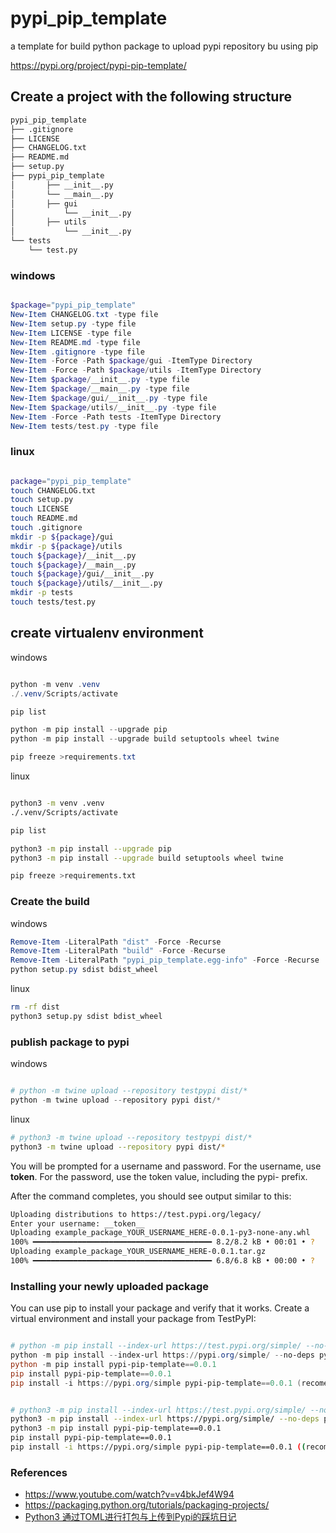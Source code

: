 # pypi_pip_template
a template for build python package to upload pypi repository bu using pip

https://pypi.org/project/pypi-pip-template/


## Create a project with the following structure
```bash
pypi_pip_template
├── .gitignore
├── LICENSE
├── CHANGELOG.txt
├── README.md
├── setup.py
├── pypi_pip_template
│       ├── __init__.py
│       └── __main__.py
│       ├── gui
│           └── __init__.py
│       ├── utils
│           └── __init__.py
└── tests
    └── test.py
```

### windows
```powershell

$package="pypi_pip_template"
New-Item CHANGELOG.txt -type file
New-Item setup.py -type file
New-Item LICENSE -type file
New-Item README.md -type file
New-Item .gitignore -type file
New-Item -Force -Path $package/gui -ItemType Directory
New-Item -Force -Path $package/utils -ItemType Directory
New-Item $package/__init__.py -type file
New-Item $package/__main__.py -type file
New-Item $package/gui/__init__.py -type file
New-Item $package/utils/__init__.py -type file
New-Item -Force -Path tests -ItemType Directory
New-Item tests/test.py -type file


```

### linux
```bash

package="pypi_pip_template"
touch CHANGELOG.txt
touch setup.py
touch LICENSE
touch README.md
touch .gitignore
mkdir -p ${package}/gui
mkdir -p ${package}/utils
touch ${package}/__init__.py
touch ${package}/__main__.py
touch ${package}/gui/__init__.py
touch ${package}/utils/__init__.py
mkdir -p tests
touch tests/test.py

```

## create virtualenv environment
windows
```powershell

python -m venv .venv
./.venv/Scripts/activate 

pip list

python -m pip install --upgrade pip
python -m pip install --upgrade build setuptools wheel twine

pip freeze >requirements.txt 

```

linux
```bash

python3 -m venv .venv
./.venv/Scripts/activate 

pip list

python3 -m pip install --upgrade pip
python3 -m pip install --upgrade build setuptools wheel twine

pip freeze >requirements.txt 

```

### Create the build
windows
```powershell
Remove-Item -LiteralPath "dist" -Force -Recurse
Remove-Item -LiteralPath "build" -Force -Recurse
Remove-Item -LiteralPath "pypi_pip_template.egg-info" -Force -Recurse
python setup.py sdist bdist_wheel

```
linux
```bash
rm -rf dist
python3 setup.py sdist bdist_wheel

```

### publish package to pypi
windows
```powershell

# python -m twine upload --repository testpypi dist/*
python -m twine upload --repository pypi dist/*

```

linux
```bash
# python3 -m twine upload --repository testpypi dist/*
python3 -m twine upload --repository pypi dist/*


```

You will be prompted for a username and password. For the username, use __token__. For the password, use the token value, including the pypi- prefix.

After the command completes, you should see output similar to this:

```bash
Uploading distributions to https://test.pypi.org/legacy/
Enter your username: __token__
Uploading example_package_YOUR_USERNAME_HERE-0.0.1-py3-none-any.whl
100% ━━━━━━━━━━━━━━━━━━━━━━━━━━━━━━━━━━━━━━━━ 8.2/8.2 kB • 00:01 • ?
Uploading example_package_YOUR_USERNAME_HERE-0.0.1.tar.gz
100% ━━━━━━━━━━━━━━━━━━━━━━━━━━━━━━━━━━━━━━━━ 6.8/6.8 kB • 00:00 • ?

```



### Installing your newly uploaded package
You can use pip to install your package and verify that it works. Create a virtual environment and install your package from TestPyPI:

```powershell

# python -m pip install --index-url https://test.pypi.org/simple/ --no-deps example-package-YOUR-USERNAME-HERE
python -m pip install --index-url https://pypi.org/simple/ --no-deps pypi-pip-template==0.0.1
python -m pip install pypi-pip-template==0.0.1
pip install pypi-pip-template==0.0.1
pip install -i https://pypi.org/simple pypi-pip-template==0.0.1 (recomend)

```

```bash

# python3 -m pip install --index-url https://test.pypi.org/simple/ --no-deps example-package-YOUR-USERNAME-HERE
python3 -m pip install --index-url https://pypi.org/simple/ --no-deps pypi-pip-template==0.0.1
python3 -m pip install pypi-pip-template==0.0.1
pip install pypi-pip-template==0.0.1
pip install -i https://pypi.org/simple pypi-pip-template==0.0.1 ((recomend))

```






### References
- https://www.youtube.com/watch?v=v4bkJef4W94
- https://packaging.python.org/tutorials/packaging-projects/
- [Python3 通过TOML进行打包与上传到Pypi的踩坑日记](https://blog.csdn.net/ViniJack/article/details/134133414)
